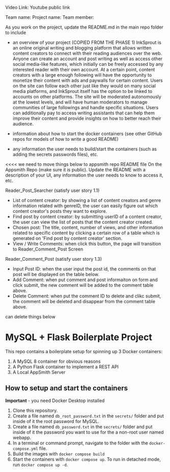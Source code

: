 Video Link: Youtube public link

Team name:
Project name:
Team member: 

As you work on the project, update the README.md in the main repo folder to include 
- an overview of your project (COPIED FROM THE PHASE 1)
InkSprout is an online original writing and blogging platform that allows written content creators to connect with their reading audiences over the web. Anyone can create an account and post writing as well as access other social media-like features, which initially can be freely accessed by any interested reader with their own account. At a certain point, content creators with a large enough following will have the opportunity to monetize their content with ads and paywalls for certain content. Users on the site can follow each other just like they would on many social media platforms, and InkSprout itself has the option to be linked to accounts on other platforms. The site will be moderated autonomously at the lowest levels, and will have human moderators to manage communities of large followings and handle specific situations. Users can additionally pay to access writing assistants that can help them improve their content and provide insights on how to better reach their audience.

- information about how to start the docker containers (see other GitHub repos for models of how to write a good README)
- any information the user needs to build/start the containers (such as adding the secrets passwords files), etc. 


<<<< we need to move things below to appsmith repo README file
On the Appsmith Repo (make sure it is public). Update the README with a description of your UI, any information the user needs to know to access it, etc. 

Reader_Post_Searcher (satisfy user story 1.1)
   - List of content creator: by showing a list of content creators and genre information related with genreID, the user can easily figure out which content creator's posts they want to explore.
   - Find post by content creator: by submitting userID of a content creator, the user can view the list of posts that the content creator created.
   - Chosen post: The title, content, number of views, and other information related to specific content by clicking a certain row of a table which is generated on 'Find post by content creator' section.
   - View / Write Comments: when click this button, the page will transition to Reader_Comment_Post Screen

Reader_Comment_Post (satisfy user story 1.3)
  - Input Post ID: when the user input the post id, the comments on that post will be displayed on the table below.
  - Add Comment: when put comment and post informaiton on form and click submit, the new comment will be added to the comment table above.
  - Delete Comment: when put the comment ID to delete and clikc submit, the comment will be deleted and disappear from the comment table above. 

can delete things below 

# MySQL + Flask Boilerplate Project

This repo contains a boilerplate setup for spinning up 3 Docker containers: 
1. A MySQL 8 container for obvious reasons
1. A Python Flask container to implement a REST API
1. A Local AppSmith Server

## How to setup and start the containers
**Important** - you need Docker Desktop installed

1. Clone this repository.  
1. Create a file named `db_root_password.txt` in the `secrets/` folder and put inside of it the root password for MySQL. 
1. Create a file named `db_password.txt` in the `secrets/` folder and put inside of it the password you want to use for the a non-root user named webapp. 
1. In a terminal or command prompt, navigate to the folder with the `docker-compose.yml` file.  
1. Build the images with `docker compose build`
1. Start the containers with `docker compose up`.  To run in detached mode, run `docker compose up -d`. 

